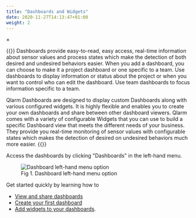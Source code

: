 ```yaml
---
title: "Dashboards and Widgets"
date: 2020-11-27T14:13:47+01:00
weight: 2
---
```

<!-- The Modal -->
<div id="myModal" class="modal">
  <span class="close">&times;</span>
  <img class="modal-content" id="img01">
  <div id="caption"></div>
</div>

{{<lead>}}
Dashboards provide easy-to-read, easy access, real-time information about sensor values and process states which make the detection of both desired and undesired behaviors easier.
When you add a dashboard, you can choose to make it a project dashboard or one specific to a team. Use dashboards to display information or status about the project or when you want to control who can edit the dashboard. Use team dashboards to focus information specific to a team.

Qlarm Dashboards are designed to display custom Dashboards along with various configured widgets. It is highly flexible and enables you to create your own dashboards and share between other dashboard viewers. Qlarm comes with a variety of configurable Widgets that you can use to build a specific Dashboard view that meets the different needs of your business. They provide you real-time monitoring of sensor values with configurable states which makes the detection of desired on undesired behaviors much more easier.
{{</lead>}}

Access the dashboards by clicking "Dashboards" in the left-hand menu.

<figure class="image_container">
    <img class="center_image figure_resize1" onClick="reply_click(this)"  id="dashboard_menu" src="/dashboard_menu.png" alt="Dashboard left-hand menu option">
    <figcaption>Fig 1. Dashboard left-hand menu option</figcaption>
</figure>

Get started quickly by learning how to 

* [View and share dashboards](/dashboards-and-widgets/view-and-share-dashboard)
* [Create your first dashboard](/dashboards-and-widgets/create-rename-and-delete-dashboard)
* [Add widgets to your dashboards](/dashboards-and-widgets/add-widget-to-dashboard).

<script>
// Get the modal
var modal = document.getElementById("myModal");

var modalImg = document.getElementById("img01");
var captionText = document.getElementById("caption");
function reply_click(img)
{
    modal.style.display = "block";
    modalImg.src = img.src;
    captionText.innerHTML = img.alt;
}

modal.onclick = function() { 
  modal.style.display = "none";
}

document.addEventListener('keyup', function(e) {
    if (e.keyCode == 27) {
        modal.style.display = "none";
    }
});
</script>